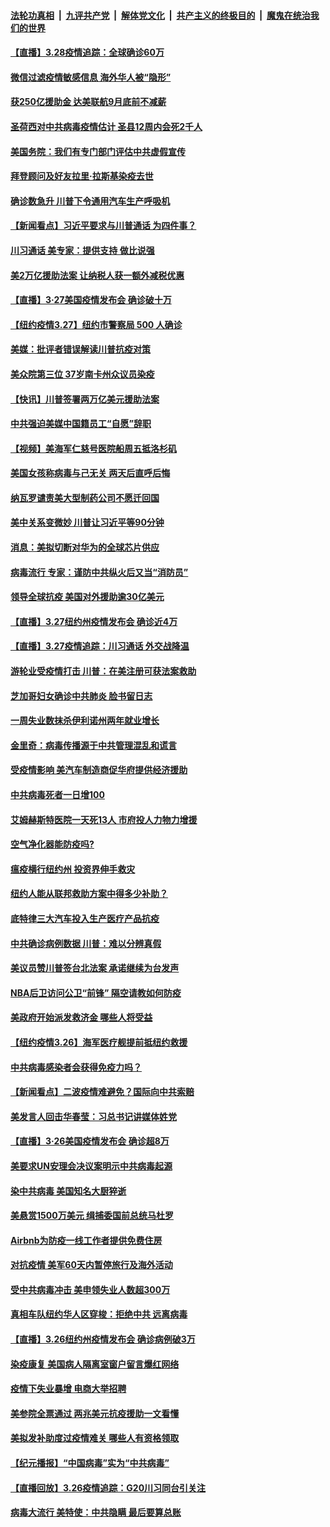 ####  [法轮功真相](../../../../basic/blob/master/README.md?t=03282231) &nbsp;|&nbsp; [九评共产党](../../../../9ping.md/blob/master/README.md?t=03282231) &nbsp;|&nbsp; [解体党文化](../../../../jtdwh.md/blob/master/README.md?t=03282231)  &nbsp;|&nbsp; [共产主义的终极目的](../../../../gczydzjmd.md/blob/master/README.md?t=03282231) &nbsp;|&nbsp; [魔鬼在统治我们的世界](../../../../mgztzwmdsj.md/blob/master/README.md?t=03282231) 

#### [【直播】3.28疫情追踪：全球确诊60万](../pages/nsc412/n11983408.md?t=03282231) 

#### [微信过滤疫情敏感信息 海外华人被“隐形”](../pages/nsc412/n11981644.md?t=03282231) 

#### [获250亿援助金 达美联航9月底前不减薪](../pages/nsc412/n11982805.md?t=03282231) 

#### [圣荷西对中共病毒疫情估计      圣县12周内会死2千人](../pages/nsc412/n11982828.md?t=03282231) 

#### [美国务院：我们有专门部门评估中共虚假宣传](../pages/nsc412/n11982121.md?t=03282231) 

#### [拜登顾问及好友拉里·拉斯基染疫去世](../pages/nsc412/n11982173.md?t=03282231) 

#### [确诊数急升 川普下令通用汽车生产呼吸机](../pages/nsc412/n11982099.md?t=03282231) 

#### [【新闻看点】习近平要求与川普通话 为四件事？](../pages/nsc412/n11981545.md?t=03282231) 

#### [川习通话 美专家：提供支持 做比说强](../pages/nsc412/n11981483.md?t=03282231) 

#### [美2万亿援助法案 让纳税人获一额外减税优惠](../pages/nsc412/n11981785.md?t=03282231) 

#### [【直播】3·27美国疫情发布会 确诊破十万](../pages/nsc412/n11981569.md?t=03282231) 

#### [【纽约疫情3.27】纽约市警察局 500 人确诊](../pages/nsc412/n11980298.md?t=03282231) 

#### [美媒：批评者错误解读川普抗疫对策](../pages/nsc412/n11981252.md?t=03282231) 

#### [美众院第三位 37岁南卡州众议员染疫](../pages/nsc412/n11981715.md?t=03282231) 

#### [【快讯】川普签署两万亿美元援助法案](../pages/nsc412/n11981488.md?t=03282231) 

#### [中共强迫美媒中国籍员工“自愿”辞职](../pages/nsc412/n11981503.md?t=03282231) 

#### [【视频】美海军仁慈号医院船周五抵洛杉矶](../pages/nsc412/n11981422.md?t=03282231) 

#### [美国女孩称病毒与己无关 两天后直呼后悔](../pages/nsc412/n11981288.md?t=03282231) 

#### [纳瓦罗谴责美大型制药公司不愿迁回国](../pages/nsc412/n11981005.md?t=03282231) 

#### [美中关系变微妙 川普让习近平等90分钟](../pages/nsc412/n11981409.md?t=03282231) 

#### [消息：美拟切断对华为的全球芯片供应](../pages/nsc412/n11981413.md?t=03282231) 

#### [病毒流行 专家：谨防中共纵火后又当“消防员”](../pages/nsc412/n11980888.md?t=03282231) 

#### [领导全球抗疫 美国对外援助逾30亿美元](../pages/nsc412/n11981166.md?t=03282231) 

#### [【直播】3.27纽约州疫情发布会 确诊近4万](../pages/nsc412/n11980924.md?t=03282231) 

#### [【直播】3.27疫情追踪：川习通话 外交战降温](../pages/nsc412/n11980585.md?t=03282231) 

#### [游轮业受疫情打击 川普：在美注册可获法案救助](../pages/nsc412/n11980329.md?t=03282231) 

#### [芝加哥妇女确诊中共肺炎 脸书留日志](../pages/nsc412/n11979609.md?t=03282231) 

#### [一周失业数抹杀伊利诺州两年就业增长](../pages/nsc412/n11979598.md?t=03282231) 

#### [金里奇：病毒传播源于中共管理混乱和谎言](../pages/nsc412/n11978657.md?t=03282231) 

#### [受疫情影响 美汽车制造商促华府提供经济援助](../pages/nsc412/n11979043.md?t=03282231) 

#### [中共病毒死者一日增100](../pages/nsc412/n11979198.md?t=03282231) 

#### [艾姆赫斯特医院一天死13人  市府投人力物力增援](../pages/nsc412/n11979204.md?t=03282231) 

#### [空气净化器能防疫吗?](../pages/nsc412/n11979190.md?t=03282231) 

#### [瘟疫横行纽约州 投资界伸手救灾](../pages/nsc412/n11979102.md?t=03282231) 

#### [纽约人能从联邦救助方案中得多少补助？](../pages/nsc412/n11979097.md?t=03282231) 

#### [底特律三大汽车投入生产医疗产品抗疫](../pages/nsc412/n11979158.md?t=03282231) 

#### [中共确诊病例数据 川普：难以分辨真假](../pages/nsc412/n11978904.md?t=03282231) 

#### [美议员赞川普签台北法案 承诺继续为台发声](../pages/nsc412/n11978795.md?t=03282231) 

#### [NBA后卫访问公卫“前锋” 隔空请教如何防疫](../pages/nsc412/n11978661.md?t=03282231) 

#### [美政府开始派发救济金 哪些人将受益](../pages/nsc412/n11978113.md?t=03282231) 

#### [【纽约疫情3.26】海军医疗舰提前抵纽约救援](../pages/nsc412/n11976839.md?t=03282231) 

#### [中共病毒感染者会获得免疫力吗？](../pages/nsc412/n11978477.md?t=03282231) 

#### [【新闻看点】二波疫情难避免？国际向中共索赔](../pages/nsc412/n11977729.md?t=03282231) 

#### [美发言人回击华春莹：习总书记讲媒体姓党](../pages/nsc412/n11977635.md?t=03282231) 

#### [【直播】3·26美国疫情发布会 确诊超8万](../pages/nsc412/n11977917.md?t=03282231) 

#### [美要求UN安理会决议案明示中共病毒起源](../pages/nsc412/n11978173.md?t=03282231) 

#### [染中共病毒 美国知名大厨猝逝](../pages/nsc412/n11978122.md?t=03282231) 

#### [美悬赏1500万美元 缉捕委国前总统马杜罗](../pages/nsc412/n11978054.md?t=03282231) 

#### [Airbnb为防疫一线工作者提供免费住房](../pages/nsc412/n11978057.md?t=03282231) 

#### [对抗疫情 美军60天内暂停旅行及海外活动](../pages/nsc412/n11977762.md?t=03282231) 

#### [受中共病毒冲击 美申领失业人数超300万](../pages/nsc412/n11977558.md?t=03282231) 

#### [真相车队纽约华人区穿梭：拒绝中共 远离病毒](../pages/nsc412/n11975850.md?t=03282231) 

#### [【直播】3.26纽约州疫情发布会 确诊病例破3万](../pages/nsc412/n11977474.md?t=03282231) 

#### [染疫康复 美国病人隔离室窗户留言爆红网络](../pages/nsc412/n11977306.md?t=03282231) 

#### [疫情下失业暴增 电商大举招聘](../pages/nsc412/n11977480.md?t=03282231) 

#### [美参院全票通过 两兆美元抗疫援助一文看懂](../pages/nsc412/n11977377.md?t=03282231) 

#### [美拟发补助度过疫情难关 哪些人有资格领取](../pages/nsc412/n11977427.md?t=03282231) 

#### [【纪元播报】“中国病毒”实为“中共病毒”](../pages/nsc412/n11977143.md?t=03282231) 

#### [【直播回放】3.26疫情追踪：G20川习同台引关注](../pages/nsc412/n11976949.md?t=03282231) 

#### [病毒大流行 美特使：中共隐瞒 最后要算总账](../pages/nsc412/n11976752.md?t=03282231) 


